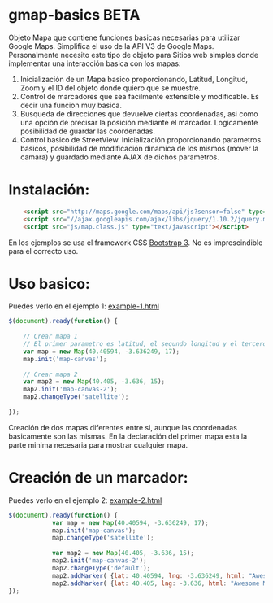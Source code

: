 gmap-basics BETA
===========

Objeto Mapa que contiene funciones basicas necesarias para utilizar Google Maps.
Simplifica el uso de la API V3 de Google Maps. Personalmente necesito este tipo de objeto para
Sitios web simples donde implementar una interacción basica con los mapas:

1. Inicialización de un Mapa basico proporcionando, Latitud, Longitud, Zoom y el ID del objeto donde quiero que se muestre.
2. Control de marcadores que sea facilmente extensible y modificable. Es decir una funcion muy basica.
3. Busqueda de direcciones que devuelve ciertas coordenadas, asi como una opción de precisar la posición mediante el marcador. Logicamente
posibilidad de guardar las coordenadas.
4. Control basico de StreetView. Inicialización proporcionando parametros basicos, posibilidad de modificación dinamica de los mismos (mover la camara) y
guardado mediante AJAX de dichos parametros.

Instalación:
============
````html
    <script src="http://maps.google.com/maps/api/js?sensor=false" type="text/javascript"></script>
    <script src="//ajax.googleapis.com/ajax/libs/jquery/1.10.2/jquery.min.js"></script>
    <script src="js/map.class.js" type="text/javascript"></script> 
````
En los ejemplos se usa el framework CSS <a href="http://getbootstrap.com">Bootstrap 3</a>. No es imprescindible para el correcto uso.

Uso basico:
===========

Puedes verlo en el ejemplo 1: <a href="https://github.com/antonrodin/gmap-basics/blob/master/example-1.html">example-1.html</a>

````javascript
$(document).ready(function() {
    
    // Crear mapa 1
    // El primer parametro es latitud, el segundo longitud y el tercero Zoom. 
    var map = new Map(40.40594, -3.636249, 17);
    map.init('map-canvas');
            
    // Crear mapa 2
    var map2 = new Map(40.405, -3.636, 15);
    map2.init('map-canvas-2');
    map2.changeType('satellite');
            
});
````

Creación de dos mapas diferentes entre si, aunque las coordenadas basicamente son las mismas. En la declaración del primer mapa
esta la parte minima necesaria para mostrar cualquier mapa.

Creación de un marcador:
========================

Puedes verlo en el ejemplo 2: <a href="https://github.com/antonrodin/gmap-basics/blob/master/example-2.html">example-2.html</a>

````javascript
$(document).ready(function() {
            var map = new Map(40.40594, -3.636249, 17);
            map.init('map-canvas');
            map.changeType('satellite');
            
            var map2 = new Map(40.405, -3.636, 15);
            map2.init('map-canvas-2');
            map2.changeType('default');      
            map2.addMarker( {lat: 40.40594, lng: -3.636249, html: "Awesome Marker", dragable: false } );
            map2.addMarker( {lat: 40.405, lng: -3.636, html: "Awesome Marker", dragable: false } );         
});
````